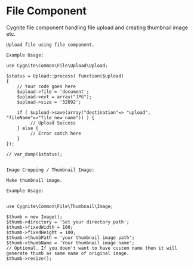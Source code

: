 File Component
===========

Cygnite file component handling file upload and creating thumbnail image etc.

    Upload file using file component.
  
    Example Usage:

	use Cygnite\Common\File\Upload\Upload;

	$status = Upload::process( function($upload)
	{
		// Your code goes here
		$upload->file = 'document';
		$upload->ext = array("JPG");
		$upload->size = '32092';

		if ( $upload->save(array("destination"=> "upload", "fileName"=>"file_new_name")) ) {
			 // Upload Success
		} else {
			 // Error catch here
		}
	});
	
	// var_dump($status);
	
	
	Image Cropping / Thumbnail Image:
	
	Make thumbnail image.
	
	Example Usage:


	use Cygnite\Common\File\Thumbnail\Image;

	$thumb = new Image();
	$thumb->directory = 'Set your directory path';
	$thumb->fixedWidth = 100;
	$thumb->fixedHeight = 100;
	$thumb->thumbPath = 'your thumbnail image path';
	$thumb->thumbName = 'Your thumbnail image name';
	// Optional. If you doen't want to have custom name then it will generate thumb as same name of original image.
	$thumb->resize();

